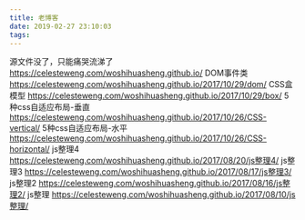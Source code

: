 ```yaml
---
title: 老博客
date: 2019-02-27 23:10:03
tags:
---
```


源文件没了，只能痛哭流涕了  https://celesteweng.com/woshihuasheng.github.io/
DOM事件类 https://celesteweng.com/woshihuasheng.github.io/2017/10/29/dom/
CSS盒模型 https://celesteweng.com/woshihuasheng.github.io/2017/10/29/box/
5种css自适应布局-垂直 https://celesteweng.com/woshihuasheng.github.io/2017/10/26/CSS-vertical/
5种css自适应布局-水平 https://celesteweng.com/woshihuasheng.github.io/2017/10/26/CSS-horizontal/
js整理4 https://celesteweng.com/woshihuasheng.github.io/2017/08/20/js整理4/
js整理3 https://celesteweng.com/woshihuasheng.github.io/2017/08/17/js整理3/
js整理2 https://celesteweng.com/woshihuasheng.github.io/2017/08/16/js整理2/
js整理 https://celesteweng.com/woshihuasheng.github.io/2017/08/10/js整理/

